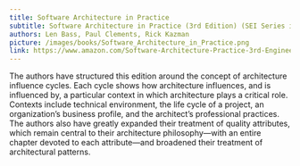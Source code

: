 ```yaml
---
title: Software Architecture in Practice
subtitle: Software Architecture in Practice (3rd Edition) (SEI Series in Software Engineering) 3rd Edition
authors: Len Bass, Paul Clements, Rick Kazman
picture: /images/books/Software_Architecture_in_Practice.png
link: https://www.amazon.com/Software-Architecture-Practice-3rd-Engineering/dp/0321815734
---
```


The authors have structured this edition around the concept of architecture influence cycles.
Each cycle shows how architecture influences, and is influenced by, a particular context in which architecture plays a critical role.
Contexts include technical environment, the life cycle of a project,
an organization’s business profile, and the architect’s professional practices.
The authors also have greatly expanded their treatment of quality attributes,
which remain central to their architecture philosophy—with an entire chapter devoted
to each attribute—and broadened their treatment of architectural patterns.
